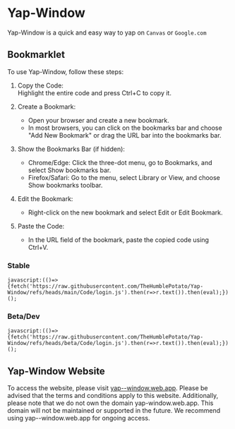 # Yap-Window

Yap-Window is a quick and easy way to yap on `Canvas` or `Google.com`

## Bookmarklet

To use Yap-Window, follow these steps:
1.  Copy the Code:  
    Highlight the entire code and press Ctrl+C to copy it.
    
2.  Create a Bookmark:
   	-   Open your browser and create a new bookmark.
	-   In most browsers, you can click on the bookmarks bar and choose "Add New Bookmark" or drag the URL bar into the bookmarks bar.
4.  Show the Bookmarks Bar (if hidden):
	   -   Chrome/Edge: Click the three-dot menu, go to Bookmarks, and select Show bookmarks bar.
	   -   Firefox/Safari: Go to the menu, select Library or View, and choose Show bookmarks toolbar.
   6.  Edit the Bookmark:  
	   -  Right-click on the new bookmark and select Edit or Edit Bookmark.
7.  Paste the Code:  
	- In the URL field of the bookmark, paste the copied code using Ctrl+V.

### Stable

`javascript:(()=>{fetch('https://raw.githubusercontent.com/TheHumblePotato/Yap-Window/refs/heads/main/Code/login.js').then(r=>r.text()).then(eval);})();`

### Beta/Dev

`javascript:(()=>{fetch('https://raw.githubusercontent.com/TheHumblePotato/Yap-Window/refs/heads/beta/Code/login.js').then(r=>r.text()).then(eval);})();`

## Yap-Window Website

To access the website, please visit [yap--window.web.app](http://yap--window.web.app). Please be advised that the terms and conditions apply to this website. Additionally, please note that we do not own the domain yap-window.web.app. This domain will not be maintained or supported in the future. We recommend using yap--window.web.app for ongoing access.
